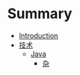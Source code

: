 # Summary

* [Introduction](README.md)
* [技术](tech/readme.md)
   * [Java](tech/java/readme.md)
       * [杂](tech/java/misc/misc.md)

